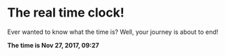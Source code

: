 # The real time clock!

Ever wanted to know what the time is? Well, your journey is about to end!

**The time is Nov 27, 2017, 09:27**